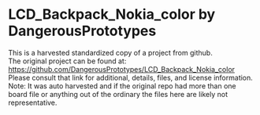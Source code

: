 
# LCD_Backpack_Nokia_color by DangerousPrototypes  
This is a harvested standardized copy of a project from github.  
The original project can be found at:  
https://github.com/DangerousPrototypes/LCD_Backpack_Nokia_color  
Please consult that link for additional, details, files, and license information.  
Note: It was auto harvested and if the original repo had more than one board file or anything out of the ordinary the files here are likely not representative.  
    